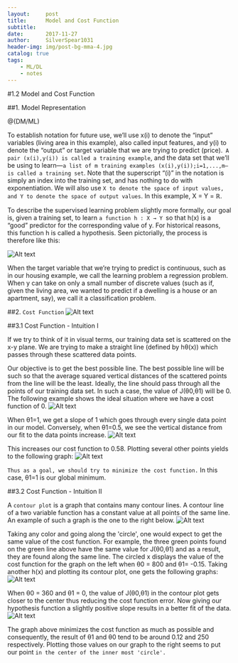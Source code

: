 ```yaml
---
layout:     post
title:      Model and Cost Function
subtitle:   
date:       2017-11-27
author:     SilverSpear1031
header-img: img/post-bg-mma-4.jpg
catalog: true
tags:
    - ML/DL
    - notes
---
```


#1.2 Model and Cost Function

##1. Model Representation

@(DM/ML)

To establish notation for future use, we’ll use x(i) to denote the “input” variables (living area in this example), also called input features, and y(i) to denote the “output” or target variable that we are trying to predict (price).` A pair (x(i),y(i)) is called a training example`, and the data set that we’ll be using to learn—`a list of m training examples (x(i),y(i));i=1,...,m—is called a training set`. Note that the superscript “(i)” in the notation is simply an index into the training set, and has nothing to do with exponentiation. We will also use `X to denote the space of input values, and Y to denote the space of output values`. In this example, X = Y = ℝ.

To describe the supervised learning problem slightly more formally, our goal is, given a training set, to learn `a function h : X → Y `so that h(x) is a “good” predictor for the corresponding value of y. For historical reasons, this function h is called a hypothesis. Seen pictorially, the process is therefore like this:

![Alt text](http://i1.bvimg.com/620631/a10a2be35b37d17a.png)

When the target variable that we’re trying to predict is continuous, such as in our housing example, we call the learning problem a regression problem. When y can take on only a small number of discrete values (such as if, given the living area, we wanted to predict if a dwelling is a house or an apartment, say), we call it a classification problem.

##2. `Cost Function`
![Alt text](http://i1.bvimg.com/620631/6cabda49554dde7e.png)

##3.1 Cost Function - Intuition I

If we try to think of it in visual terms, our training data set is scattered on the x-y plane. We are trying to make a straight line (defined by hθ(x)) which passes through these scattered data points.

Our objective is to get the best possible line. The best possible line will be such so that the average squared vertical distances of the scattered points from the line will be the least. Ideally, the line should pass through all the points of our training data set. In such a case, the value of J(θ0,θ1) will be 0. The following example shows the ideal situation where we have a cost function of 0.
![Alt text](http://i1.bvimg.com/620631/47664f44171ea102.png)

When θ1=1, we get a slope of 1 which goes through every single data point in our model. Conversely, when θ1=0.5, we see the vertical distance from our fit to the data points increase.
![Alt text](http://i1.bvimg.com/620631/f1cbd6c1ee797797.png)

This increases our cost function to 0.58. Plotting several other points yields to the following graph:
![Alt text](http://i1.bvimg.com/620631/9ce666194e9b7e93.png)

`Thus as a goal, we should try to minimize the cost function.` In this case, θ1=1 is our global minimum.

##3.2 Cost Function - Intuition II

A `contour plot` is a graph that contains many contour lines. A contour line of a two variable function has a constant value at all points of the same line. An example of such a graph is the one to the right below.
![Alt text](http://i1.bvimg.com/620631/6b363b15eada4ea5.png)

Taking any color and going along the 'circle', one would expect to get the same value of the cost function. For example, the three green points found on the green line above have the same value for J(θ0,θ1) and as a result, they are found along the same line. The circled x displays the value of the cost function for the graph on the left when θ0 = 800 and θ1= -0.15. Taking another h(x) and plotting its contour plot, one gets the following graphs:
![Alt text](http://i1.bvimg.com/620631/c9f81dc66312ab01.png)

When θ0 = 360 and θ1 = 0, the value of J(θ0,θ1) in the contour plot gets closer to the center thus reducing the cost function error. Now giving our hypothesis function a slightly positive slope results in a better fit of the data.
![Alt text](http://i1.bvimg.com/620631/bdb6c5540c5ff16b.png)

The graph above minimizes the cost function as much as possible and consequently, the result of θ1 and θ0 tend to be around 0.12 and 250 respectively. Plotting those values on our graph to the right seems to put our point `in the center of the inner most 'circle'.`
